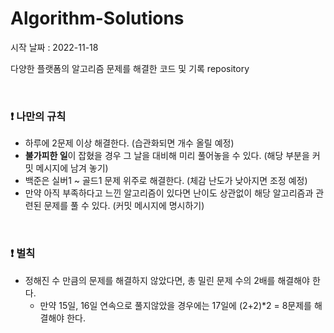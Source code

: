 # Algorithm-Solutions
시작 날짜 : 2022-11-18

다양한 플랫폼의 알고리즘 문제를 해결한 코드 및 기록 repository

<br/>

### :exclamation: 나만의 규칙
- 하루에 2문제 이상 해결한다. (습관화되면 개수 올릴 예정)
- **불가피한 일**이 잡혔을 경우 그 날을 대비해 미리 풀어놓을 수 있다. (해당 부분을 커밋 메시지에 남겨 놓기)
- 백준은 실버1 ~ 골드1 문제 위주로 해결한다. (체감 난도가 낮아지면 조정 예정)
- 만약 아직 부족하다고 느낀 알고리즘이 있다면 난이도 상관없이 해당 알고리즘과 관련된 문제를 풀 수 있다. (커밋 메시지에 명시하기)

<br/>

### :exclamation: 벌칙
- 정해진 수 만큼의 문제를 해결하지 않았다면, 총 밀린 문제 수의 2배를 해결해야 한다.
    - 만약 15일, 16일 연속으로 풀지않았을 경우에는 17일에 (2+2)*2 = 8문제를 해결해야 한다.